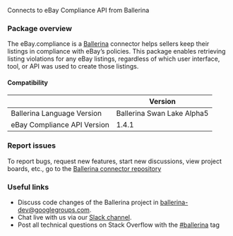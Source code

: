 Connects to eBay Compliance API from Ballerina
### Package overview
The eBay.compliance is a [Ballerina](https://ballerina.io/) connector helps sellers keep their listings in compliance with eBay’s policies.
This package enables retrieving listing violations for any eBay listings, regardless of which user interface, tool, or API was used to create those listings.

#### Compatibility
|                                   | Version                       |
|-----------------------------------|-------------------------------|
| Ballerina Language Version        | Ballerina Swan Lake Alpha5    |
| eBay Compliance API Version       | 1.4.1                         |

### Report issues
To report bugs, request new features, start new discussions, view project boards, etc., go to the [Ballerina connector repository](link)

### Useful links
- Discuss code changes of the Ballerina project in [ballerina-dev@googlegroups.com](mailto:ballerina-dev@googlegroups.com).
- Chat live with us via our [Slack channel](https://ballerina.io/community/slack/).
- Post all technical questions on Stack Overflow with the [#ballerina](https://stackoverflow.com/questions/tagged/ballerina) tag